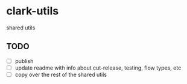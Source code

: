# clark-utils
shared utils

## TODO

- [ ] publish
- [ ] update readme with info about cut-release, testing, flow types, etc
- [ ] copy over the rest of the shared utils
